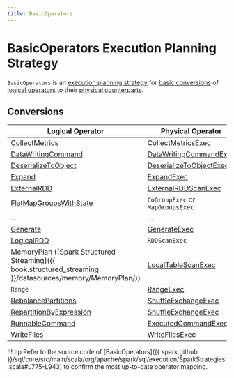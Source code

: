 ```yaml
---
title: BasicOperators
---
```


# BasicOperators Execution Planning Strategy

`BasicOperators` is an [execution planning strategy](SparkStrategy.md) for [basic conversions](#conversions) of [logical operators](../logical-operators/LogicalPlan.md) to their [physical counterparts](../physical-operators/SparkPlan.md).

## Conversions

Logical Operator | Physical Operator
---------|---------
 [CollectMetrics](../logical-operators/CollectMetrics.md) | [CollectMetricsExec](../physical-operators/CollectMetricsExec.md)
 [DataWritingCommand](../logical-operators/DataWritingCommand.md) | [DataWritingCommandExec](../physical-operators/DataWritingCommandExec.md)
 [DeserializeToObject](../logical-operators/DeserializeToObject.md) | [DeserializeToObjectExec](../physical-operators/DeserializeToObjectExec.md)
 [Expand](../logical-operators/Expand.md) | [ExpandExec](../physical-operators/ExpandExec.md)
 [ExternalRDD](../logical-operators/ExternalRDD.md) | [ExternalRDDScanExec](../physical-operators/ExternalRDDScanExec.md)
 [FlatMapGroupsWithState](../logical-operators/FlatMapGroupsWithState.md) | `CoGroupExec` or `MapGroupsExec`
 ... | ...
 [Generate](../logical-operators/Generate.md) | [GenerateExec](../physical-operators/GenerateExec.md)
 [LogicalRDD](../logical-operators/LogicalRDD.md) | `RDDScanExec`
 MemoryPlan ([Spark Structured Streaming]({{ book.structured_streaming }}/datasources/memory/MemoryPlan/)) | [LocalTableScanExec](../physical-operators/LocalTableScanExec.md)
 `Range` | [RangeExec](../physical-operators/RangeExec.md)
 [RebalancePartitions](../logical-operators/RebalancePartitions.md) | [ShuffleExchangeExec](../physical-operators/ShuffleExchangeExec.md)
 [RepartitionByExpression](../logical-operators/RepartitionByExpression.md) | [ShuffleExchangeExec](../physical-operators/ShuffleExchangeExec.md)
 [RunnableCommand](../logical-operators/RunnableCommand.md) | [ExecutedCommandExec](../physical-operators/ExecutedCommandExec.md)
 [WriteFiles](../logical-operators/WriteFiles.md) | [WriteFilesExec](../physical-operators/WriteFilesExec.md)

!!! tip
    Refer to the source code of [BasicOperators]({{ spark.github }}/sql/core/src/main/scala/org/apache/spark/sql/execution/SparkStrategies.scala#L775-L943) to confirm the most up-to-date operator mapping.
